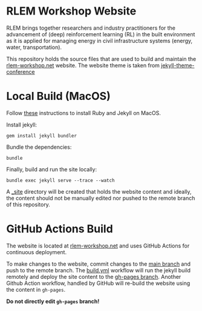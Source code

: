 # RLEM Workshop Website

RLEM brings together researchers and industry practitioners for the advancement of (deep) reinforcement learning (RL) in the built environment as it is applied for managing energy in civil infrastructure systems (energy, water, transportation).

This repository holds the source files that are used to build and maintain the [rlem-workshop.net](rlem-workshop.net/) website. The website theme is taken from [jekyll-theme-conference](https://github.com/DigitaleGesellschaft/jekyll-theme-conference)

# Local Build (MacOS)
Follow [these](https://jekyllrb.com/docs/installation/macos/#install-jekyll) instructions to install Ruby and Jekyll on MacOS.

Install jekyll:
```console
gem install jekyll bundler
```

Bundle the dependencies:
```console
bundle
```

Finally, build and run the site locally:
```console
bundle exec jekyll serve --trace --watch
```

A [_site](_site) directory will be created that holds the website content and ideally, the content should not be manually edited nor pushed to the remote branch of this repository.

# GitHub Actions Build
The website is located at [rlem-workshop.net](rlem-workshop.net/) and uses GitHub Actions for continuous deployment.

To make changes to the website, commit changes to the [main branch](https://github.com/intelligent-environments-lab/rlem-workshop.net/tree/main) and push to the remote branch. The [build.yml](https://github.com/intelligent-environments-lab/rlem-workshop.net/blob/main/.github/workflows/build.yml) workflow will run the jekyll build remotely and deploy the site content to the [gh-pages branch](https://github.com/intelligent-environments-lab/rlem-workshop.net/tree/gh-pages). Another Github Action workflow, handled by GitHub will re-build the website using the content in `gh-pages`.

__Do not directly edit `gh-pages` branch!__

